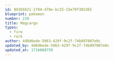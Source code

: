 ```yaml
---
id: 89365621-1f84-478e-bc25-15e79f385365
blueprint: pokemon
number: 219
title: Magcargo
types:
  - fire
  - rock
author: 4d8d6ede-5963-429f-9c2f-74b897007e0c
updated_by: 4d8d6ede-5963-429f-9c2f-74b897007e0c
updated_at: 1716088759
---
```

